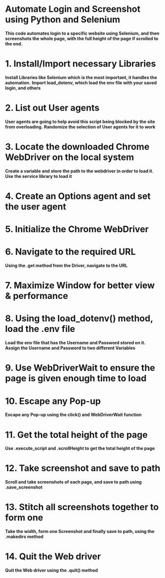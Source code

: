 # Automate Login and Screenshot using Python and Selenium

**This code automates login to a specific website using Selenium, and then screenshots the whole page, with the full height of the page if scrolled to the end.**

# 1. Install/Import necessary Libraries
**Install Libraries like Selenium which is the most important, it handles the automation.**
**Import load_dotenv, which load the env file with your saved login, and others**

# 2. List out User agents
**User agents are going to help avoid this script being blocked by the site from overloading.**
**Randomize the selection of User agents for it to work**

# 3. Locate the downloaded Chrome WebDriver on the local system
**Create a variable and store the path to the webdriver in order to load it.**
**Use the service library to load it**

# 4. Create an Options agent and set the user agent

# 5. Initialize the Chrome WebDriver

# 6. Navigate to the required URL
**Using the .get method from the Driver, navigate to the URL**

# 7. Maximize Window for better view & performance

# 8. Using the load_dotenv() method, load the .env file
**Load the env file that has the Username and Password stored on it.**
**Assign the Username and Password to two different Variables**

# 9. Use WebDriverWait to ensure the page is given enough time to load

# 10. Escape any Pop-up 
**Escape any Pop-up using the click() and WebDriverWait function**

# 11. Get the total height of the page
**Use .execute_script and .scrollHeight to get the total height of the page**

# 12. Take screenshot and save to path
**Scroll and take screenshots of each page, and save to path using .save_screenshot**

# 13. Stitch all screenshots together to form one
**Take the width, form one Screenshot and finally save to path, using the .makedirs method**

# 14. Quit the Web driver
**Quit the Web driver using the .quit() method**
